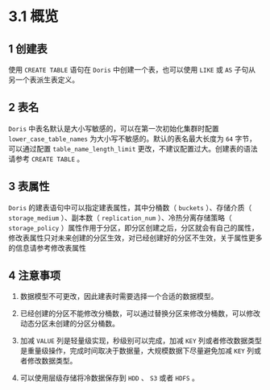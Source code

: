 # 3.1 概览

## 1 创建表

使用 `CREATE TABLE` 语句在 `Doris` 中创建一个表，也可以使用 `LIKE` 或 `AS` 子句从另一个表派生表定义。

## 2 表名

`Doris` 中表名默认是大小写敏感的，可以在第一次初始化集群时配置 `lower_case_table_names` 为大小写不敏感的。默认的表名最大长度为 `64` 字节，可以通过配置 `table_name_length_limit` 更改，不建议配置过大。创建表的语法请参考 `CREATE TABLE` 。

## 3 表属性

`Doris` 的建表语句中可以指定建表属性，其中分桶数（ `buckets` ）、存储介质（ `storage_medium` ）、副本数（ `replication_num` ）、冷热分离存储策略（ `storage_policy` ）属性作用于分区，即分区创建之后，分区就会有自己的属性，修改表属性只对未来创建的分区生效，对已经创建好的分区不生效，关于属性更多的信息请参考修改表属性

## 4 注意事项

1. 数据模型不可更改，因此建表时需要选择一个合适的数据模型。

2. 已经创建的分区不能修改分桶数，可以通过替换分区来修改分桶数，可以修改动态分区未创建的分区分桶数。

3. 加减 `VALUE` 列是轻量级实现，秒级别可以完成，加减 `KEY` 列或者修改数据类型是重量级操作，完成时间取决于数据量，大规模数据下尽量避免加减 `KEY` 列或者修改数据类型。

4. 可以使用层级存储将冷数据保存到 `HDD` 、 `S3` 或者 `HDFS` 。

